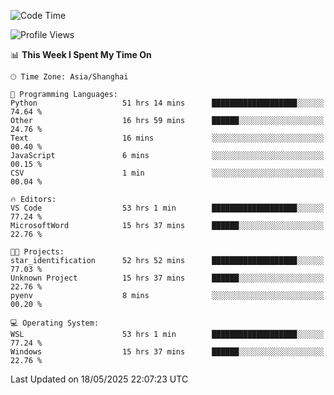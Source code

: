 <!--START_SECTION:waka-->
![Code Time](http://img.shields.io/badge/Code%20Time-2%2C886%20hrs%202%20mins-blue)

![Profile Views](http://img.shields.io/badge/Profile%20Views-0-blue)

📊 **This Week I Spent My Time On** 

```text
🕑︎ Time Zone: Asia/Shanghai

💬 Programming Languages: 
Python                   51 hrs 14 mins      ███████████████████░░░░░░   74.64 % 
Other                    16 hrs 59 mins      ██████░░░░░░░░░░░░░░░░░░░   24.76 % 
Text                     16 mins             ░░░░░░░░░░░░░░░░░░░░░░░░░   00.40 % 
JavaScript               6 mins              ░░░░░░░░░░░░░░░░░░░░░░░░░   00.15 % 
CSV                      1 min               ░░░░░░░░░░░░░░░░░░░░░░░░░   00.04 % 

🔥 Editors: 
VS Code                  53 hrs 1 min        ███████████████████░░░░░░   77.24 % 
MicrosoftWord            15 hrs 37 mins      ██████░░░░░░░░░░░░░░░░░░░   22.76 % 

🐱‍💻 Projects: 
star_identification      52 hrs 52 mins      ███████████████████░░░░░░   77.03 % 
Unknown Project          15 hrs 37 mins      ██████░░░░░░░░░░░░░░░░░░░   22.76 % 
pyenv                    8 mins              ░░░░░░░░░░░░░░░░░░░░░░░░░   00.20 % 

💻 Operating System: 
WSL                      53 hrs 1 min        ███████████████████░░░░░░   77.24 % 
Windows                  15 hrs 37 mins      ██████░░░░░░░░░░░░░░░░░░░   22.76 % 
```


 Last Updated on 18/05/2025 22:07:23 UTC
<!--END_SECTION:waka-->
